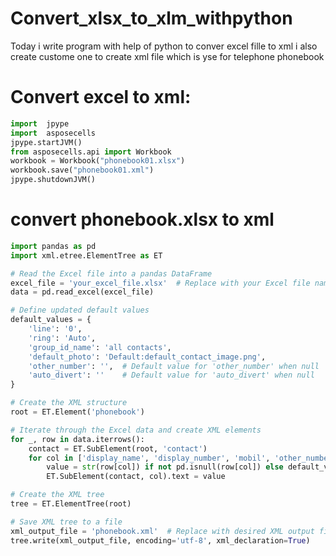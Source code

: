 # Convert_xlsx_to_xlm_withpython
Today i write program with help of python to conver excel fille to xml i also create custome one to create xml file which is yse for telephone phonebook
# Convert excel to xml:
```python
import  jpype     
import  asposecells     
jpype.startJVM() 
from asposecells.api import Workbook
workbook = Workbook("phonebook01.xlsx")
workbook.save("phonebook01.xml")
jpype.shutdownJVM()
```
# convert phonebook.xlsx to xml
```python
import pandas as pd
import xml.etree.ElementTree as ET

# Read the Excel file into a pandas DataFrame
excel_file = 'your_excel_file.xlsx'  # Replace with your Excel file name
data = pd.read_excel(excel_file)

# Define updated default values
default_values = {
    'line': '0',
    'ring': 'Auto',
    'group_id_name': 'all contacts',
    'default_photo': 'Default:default_contact_image.png',
    'other_number': '',  # Default value for 'other_number' when null
    'auto_divert': ''    # Default value for 'auto_divert' when null
}

# Create the XML structure
root = ET.Element('phonebook')

# Iterate through the Excel data and create XML elements
for _, row in data.iterrows():
    contact = ET.SubElement(root, 'contact')
    for col in ['display_name', 'display_number', 'mobil', 'other_number', 'auto_divert']:
        value = str(row[col]) if not pd.isnull(row[col]) else default_values.get(col, '')
        ET.SubElement(contact, col).text = value

# Create the XML tree
tree = ET.ElementTree(root)

# Save XML tree to a file
xml_output_file = 'phonebook.xml'  # Replace with desired XML output file name
tree.write(xml_output_file, encoding='utf-8', xml_declaration=True)
```

